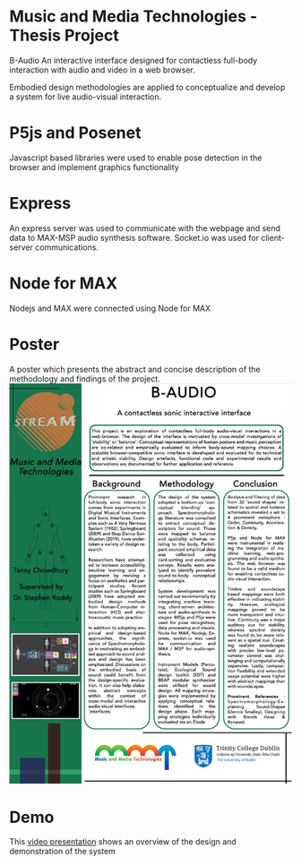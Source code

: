 # Music and Media Technologies - Thesis Project
B-Audio
An interactive interface designed for contactless full-body interaction with audio and video in a web browser. 

Embodied design methodologies are applied to conceptualize and develop a system for live audio-visual interaction. 

# P5js and Posenet
Javascript based libraries were used to enable pose detection in the browser and implement graphics functionality

# Express
An express server was used to communicate with the webpage and send data to MAX-MSP audio synthesis software. Socket.io was used for client-server communications.

# Node for MAX
Nodejs and MAX were connected using Node for MAX

# Poster
A poster which presents the abstract and concise description of the methodology and findings of the project.
![Project Poster](https://github.com/TanayChow/MMT-Project/blob/master/stream_poster_revised-Tanay_Chowdhury%20(1).jpg?raw=true)
# Demo 
This [video presentation](https://youtu.be/ZdYopVIa_oE) shows an overview of the design and demonstration of the system

